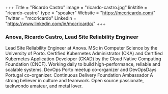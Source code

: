 +++
Title = "Ricardo Castro"
image = "ricardo-castro.jpg"
linktitle = "ricardo-castro"
type = "speaker"
Website = "https://mccricardo.com/"
Twitter = "mccricardo"
Linkedin = "https://www.linkedin.com/in/mccricardo/"
+++

### Anova, Ricardo Castro, Lead Site Reliability Engineer 
Lead Site Reliability Engineer at Anova. MSc in Computer Science by the University of Porto. Certified Kubernetes Administrator (CKA) and Certified Kubernetes Application Developer (CKAD) by the Cloud Native Computing Foundation (CNCF). Working daily to build high-performance, reliable and scalable systems. DevOps Porto meetup co-organizer and DevOpsDays Portugal co-organizer. Continuous Delivery Foundation Ambassador A strong believer in culture and teamwork. Open source passionate, taekwondo amateur, and metal lover.